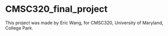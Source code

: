 # CMSC320_final_project
This project was made by Eric Wang, for CMSC320, University of Maryland, College Park.
